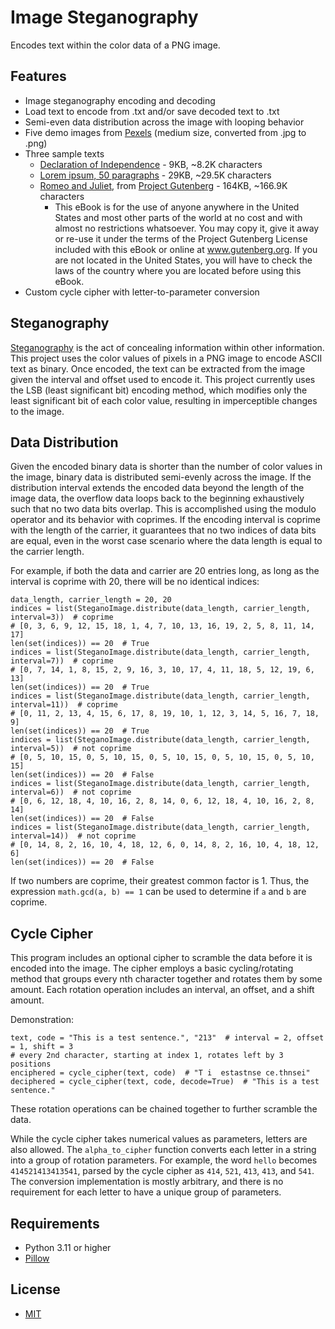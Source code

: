 # Image Steganography
Encodes text within the color data of a PNG image.

## Features
- Image steganography encoding and decoding
- Load text to encode from .txt and/or save decoded text to .txt
- Semi-even data distribution across the image with looping behavior
- Five demo images from [Pexels](https://www.pexels.com/) (medium size, converted from .jpg to .png)
- Three sample texts
    - [Declaration of Independence](https://www.archives.gov/founding-docs/declaration-transcript) - 9KB, ~8.2K characters
    - [Lorem ipsum, 50 paragraphs](https://www.lipsum.com/) - 29KB, ~29.5K characters
    - [Romeo and Juliet](https://www.gutenberg.org/ebooks/1513), from [Project Gutenberg](https://www.gutenberg.org/policy/license.html) - 164KB, ~166.9K characters
        - This eBook is for the use of anyone anywhere in the United States and most other parts of the world at no cost and with almost no restrictions whatsoever. You may copy it, give it away or re-use it under the terms of the Project Gutenberg License included with this eBook or online at www.gutenberg.org. If you are not located in the United States, you will have to check the laws of the country where you are located before using this eBook.
- Custom cycle cipher with letter-to-parameter conversion

## Steganography

[Steganography](https://en.wikipedia.org/wiki/Steganography) is the act of concealing information within other information. This project uses the color values of pixels in a PNG image to encode ASCII text as binary. Once encoded, the text can be extracted from the image given the interval and offset used to encode it. This project currently uses the LSB (least significant bit) encoding method, which modifies only the least significant bit of each color value, resulting in imperceptible changes to the image.

## Data Distribution

Given the encoded binary data is shorter than the number of color values in the image, binary data is distributed semi-evenly across the image. If the distribution interval extends the encoded data beyond the length of the image data, the overflow data loops back to the beginning exhaustively such that no two data bits overlap. This is accomplished using the modulo operator and its behavior with coprimes. If the encoding interval is coprime with the length of the carrier, it guarantees that no two indices of data bits are equal, even in the worst case scenario where the data length is equal to the carrier length.

For example, if both the data and carrier are 20 entries long, as long as the interval is coprime with 20, there will be no identical indices:

```
data_length, carrier_length = 20, 20
indices = list(SteganoImage.distribute(data_length, carrier_length, interval=3))  # coprime
# [0, 3, 6, 9, 12, 15, 18, 1, 4, 7, 10, 13, 16, 19, 2, 5, 8, 11, 14, 17]
len(set(indices)) == 20  # True
indices = list(SteganoImage.distribute(data_length, carrier_length, interval=7))  # coprime
# [0, 7, 14, 1, 8, 15, 2, 9, 16, 3, 10, 17, 4, 11, 18, 5, 12, 19, 6, 13]
len(set(indices)) == 20  # True
indices = list(SteganoImage.distribute(data_length, carrier_length, interval=11))  # coprime
# [0, 11, 2, 13, 4, 15, 6, 17, 8, 19, 10, 1, 12, 3, 14, 5, 16, 7, 18, 9]
len(set(indices)) == 20  # True
indices = list(SteganoImage.distribute(data_length, carrier_length, interval=5))  # not coprime
# [0, 5, 10, 15, 0, 5, 10, 15, 0, 5, 10, 15, 0, 5, 10, 15, 0, 5, 10, 15]
len(set(indices)) == 20  # False
indices = list(SteganoImage.distribute(data_length, carrier_length, interval=6))  # not coprime
# [0, 6, 12, 18, 4, 10, 16, 2, 8, 14, 0, 6, 12, 18, 4, 10, 16, 2, 8, 14]
len(set(indices)) == 20  # False
indices = list(SteganoImage.distribute(data_length, carrier_length, interval=14))  # not coprime
# [0, 14, 8, 2, 16, 10, 4, 18, 12, 6, 0, 14, 8, 2, 16, 10, 4, 18, 12, 6]
len(set(indices)) == 20  # False
```

If two numbers are coprime, their greatest common factor is 1. Thus, the expression `math.gcd(a, b) == 1` can be used to determine if `a` and `b` are coprime.

## Cycle Cipher

This program includes an optional cipher to scramble the data before it is encoded into the image. The cipher employs a basic cycling/rotating method that groups every nth character together and rotates them by some amount. Each rotation operation includes an interval, an offset, and a shift amount.

Demonstration:

```
text, code = "This is a test sentence.", "213"  # interval = 2, offset = 1, shift = 3
# every 2nd character, starting at index 1, rotates left by 3 positions
enciphered = cycle_cipher(text, code)  # "T i  estastnse ce.thnsei"
deciphered = cycle_cipher(text, code, decode=True)  # "This is a test sentence."
```

These rotation operations can be chained together to further scramble the data.

While the cycle cipher takes numerical values as parameters, letters are also allowed. The `alpha_to_cipher` function converts each letter in a string into a group of rotation parameters. For example, the word `hello` becomes `414521413413541`, parsed by the cycle cipher as `414`, `521`, `413`, `413`, and `541`. The conversion implementation is mostly arbitrary, and there is no requirement for each letter to have a unique group of parameters.

## Requirements
- Python 3.11 or higher
- [Pillow](https://pypi.org/project/Pillow/)
## License
- [MIT](LICENSE)